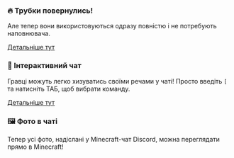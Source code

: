 ### 🔥 Трубки повернулись!

Але тепер вони використовуються одразу повністю і не потребують наповнювача.

[<u>Детальніше тут</u>](https://noboobs.world/features#smoking)

### 💬 Інтерактивний чат

Гравці можуть легко хизуватись своїми речами у чаті!
Просто введіть `[` та натисніть ТАБ, щоб вибрати команду.

[<u>Детальніше тут</u>](https://noboobs.world/features#chat)

### 🖼 Фото в чаті

Тепер усі фото, надіслані у Minecraft-чат Discord, можна переглядати прямо в Minecraft!
